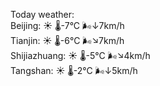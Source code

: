 Today weather:  
Beijing: ☀️   🌡️-7°C 🌬️↓7km/h  
Tianjin: ☀️   🌡️-6°C 🌬️↘7km/h  
Shijiazhuang: ☀️   🌡️-5°C 🌬️↘4km/h  
Tangshan: ☀️   🌡️-2°C 🌬️↓5km/h  
